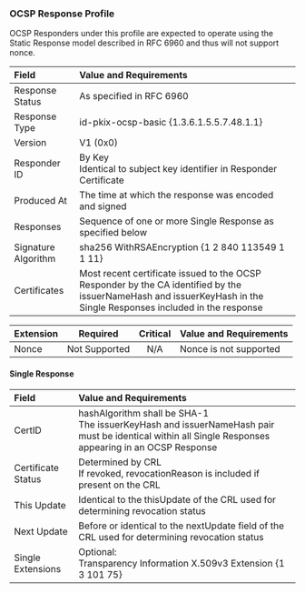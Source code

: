 ### OCSP Response Profile
OCSP Responders under this profile are expected to operate using the Static Response model described in RFC 6960 and thus will not support nonce.

| **Field** | **Value and Requirements** |
| :-------- | :------------------------------- |
| Response Status | As specified in RFC 6960 |
| Response Type | id-pkix-ocsp-basic {1.3.6.1.5.5.7.48.1.1} |
| Version | V1 (0x0) |
| Responder ID | By Key <br>Identical to subject key identifier in Responder Certificate |
| Produced At | The time at which the response was encoded and signed |
| Responses | Sequence of one or more Single Response as specified below |
| Signature Algorithm | sha256 WithRSAEncryption {1 2 840 113549 1 1 11} |
| Certificates | Most recent certificate issued to the OCSP Responder by the CA identified by the issuerNameHash and issuerKeyHash in the Single Responses included in the response |

| **Extension** | **Required** | **Critical** | **Value and Requirements** |
| :-------- | :-----: | :-----: | :------------------------------- |
| Nonce | Not Supported | N/A | Nonce is not supported |

#### Single Response

| **Field** | **Value and Requirements** |
| :-------- | :------------------------------- |
| CertID | hashAlgorithm shall be SHA-1<br>The issuerKeyHash and issuerNameHash pair must be identical within all Single Responses appearing in an OCSP Response |
| Certificate Status | Determined by CRL<br>If revoked, revocationReason is included if present on the CRL |
| This Update | Identical to the thisUpdate of the CRL used for determining revocation status |
| Next Update | Before or identical to the nextUpdate field of the CRL used for determining revocation status |
| Single Extensions | Optional: <br>Transparency Information X.509v3 Extension {1 3 101 75} |
